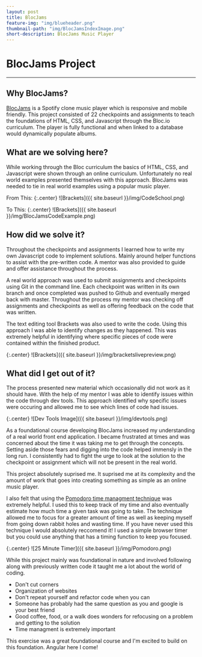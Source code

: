 ```yaml
---
layout: post
title: BlocJams
feature-img: "img/blueheader.png"
thumbnail-path: "img/BlocJamsIndexImage.png"
short-description: BlocJams Music Player
---
```


# BlocJams Project

---

## Why BlocJams?

[BlocJams](https://blocjamsbymark.netlify.com/) is a Spotify clone music player which is responsive and mobile friendly. This project consisted of 22 checkpoints and assignments to teach the foundations of HTML, CSS, and Javascript through the Bloc.io curriculum. The player is fully functional and when linked to a database would dynamically populate albums.

## What are we solving here?

While working through the Bloc curriculum the basics of HTML, CSS, and Javascript were shown through an online curriculum. Unfortunately no real world examples presented themselves with this approach. BlocJams was needed to tie in real world examples using a popular music player.

From This:
{:.center}
![Brackets]({{ site.baseurl }}/img/CodeSchool.png)

To This:
{:.center}
![Brackets]({{ site.baseurl }}/img/BlocJamsCodeExample.png)

## How did we solve it?

Throughout the checkpoints and assignments I learned how to write my own Javascript code to implement solutions. Mainly around helper functions to assist with the pre-written code. A mentor was also provided to guide and offer assistance throughout the process.

A real world approach was used to submit assignments and checkpoints using Git in the command line. Each checkpoint was written in its own branch and once completed was pushed to Github and eventually merged back with master. Throughout the process my mentor was checking off assignments and checkpoints as well as offering feedback on the code that was written.

The text editing tool Brackets was also used to write the code. Using this approach I was able to identify changes as they happened. This was extremely helpful in identifying where specific pieces of code were contained within the finished product.

{:.center}
![Brackets]({{ site.baseurl }}/img/bracketslivepreview.png)

## What did I get out of it?

The process presented new material which occasionally did not work as it should have. With the help of my mentor I was able to identify issues within the code through dev tools. This approach identified why specific issues were occuring and allowed me to see which lines of code had issues.

{:.center}
![Dev Tools Image]({{ site.baseurl }}/img/devtools.png)

As a foundational course developing BlocJams increased my understanding of a real world front end application. I became frustrated at times and was concerned about the time it was taking me to get through the concepts. Setting aside those fears and digging into the code helped immensly in the long run. I consistently had to fight the urge to look at the solution to the checkpoint or assignment which will not be present in the real world.

This project absolutely suprised me. It suprised me at its complexity and the amount of work that goes into creating something as simple as an online music player.

I also felt that using the [Pomodoro time managment technique](http://cirillocompany.de/pages/pomodoro-technique) was extremely helpful. I used this to keep track of my time and also eventually estimate how much time a given task was going to take. The technique allowed me to focus for a greater amount of time as well as keeping myself from going down rabbit holes and wasting time. If you have never used this technique I would absolutely reccomend it! I used a simple browser timer but you could use anything that has a timing function to keep you focused.

{:.center}
![25 Minute Timer]({{ site.baseurl }}/img/Pomodoro.png)

While this project mainly was foundational in nature and involved following along with previously written code it taught me a lot about the world of coding.

* Don't cut corners
* Organization of websites
* Don't repeat yourself and refactor code when you can
* Someone has probably had the same question as you and google is your best friend
* Good coffee, food, or a walk does wonders for refocusing on a problem and getting to the solution
* Time managment is extremely important

This exercise was a great foundational course and I'm excited to build on this foundation. Angular here I come!
